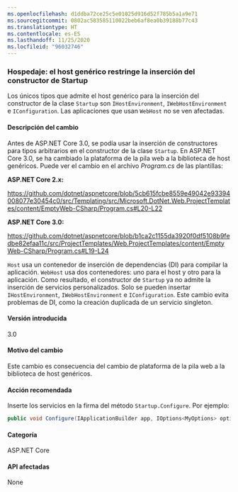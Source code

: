 ```yaml
---
ms.openlocfilehash: d1ddba72ce25c5e01025d916d52f785b5a1a9e71
ms.sourcegitcommit: 0802ac583585110022beb6af8ea0b39188b77c43
ms.translationtype: HT
ms.contentlocale: es-ES
ms.lasthandoff: 11/25/2020
ms.locfileid: "96032746"
---
```

### <a name="hosting-generic-host-restricts-startup-constructor-injection"></a>Hospedaje: el host genérico restringe la inserción del constructor de Startup

Los únicos tipos que admite el host genérico para la inserción del constructor de la clase `Startup` son `IHostEnvironment`, `IWebHostEnvironment` e `IConfiguration`. Las aplicaciones que usan `WebHost` no se ven afectadas.

#### <a name="change-description"></a>Descripción del cambio

Antes de ASP.NET Core 3.0, se podía usar la inserción de constructores para tipos arbitrarios en el constructor de la clase `Startup`. En ASP.NET Core 3.0, se ha cambiado la plataforma de la pila web a la biblioteca de host genéricos. Puede ver el cambio en el archivo *Program.cs* de las plantillas:

**ASP.NET Core 2.x:**

<https://github.com/dotnet/aspnetcore/blob/5cb615fcbe8559e49042e93394008077e30454c0/src/Templating/src/Microsoft.DotNet.Web.ProjectTemplates/content/EmptyWeb-CSharp/Program.cs#L20-L22>

**ASP.NET Core 3.0:**

<https://github.com/dotnet/aspnetcore/blob/b1ca2c1155da3920f0df5108b9fedbe82efaa11c/src/ProjectTemplates/Web.ProjectTemplates/content/EmptyWeb-CSharp/Program.cs#L19-L24>

`Host` usa un contenedor de inserción de dependencias (DI) para compilar la aplicación. `WebHost` usa dos contenedores: uno para el host y otro para la aplicación. Como resultado, el constructor de `Startup` ya no admite la inserción de servicios personalizados. Solo se pueden insertar `IHostEnvironment`, `IWebHostEnvironment` e `IConfiguration`. Este cambio evita problemas de DI, como la creación duplicada de un servicio singleton.

#### <a name="version-introduced"></a>Versión introducida

3.0

#### <a name="reason-for-change"></a>Motivo del cambio

Este cambio es consecuencia del cambio de plataforma de la pila web a la biblioteca de host genéricos.

#### <a name="recommended-action"></a>Acción recomendada

Inserte los servicios en la firma del método `Startup.Configure`. Por ejemplo:

```csharp
public void Configure(IApplicationBuilder app, IOptions<MyOptions> options)
```

#### <a name="category"></a>Categoría

ASP.NET Core

#### <a name="affected-apis"></a>API afectadas

None

<!-- 

#### Affected APIs

Not detectable via API analysis

-->

